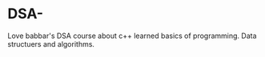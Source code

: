 # DSA-
Love babbar's DSA course about c++ 
learned basics of programming.
Data structuers and algorithms.
